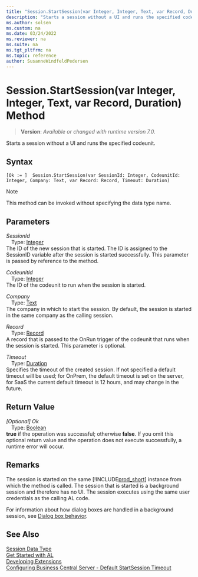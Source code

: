 ```yaml
---
title: "Session.StartSession(var Integer, Integer, Text, var Record, Duration) Method"
description: "Starts a session without a UI and runs the specified codeunit."
ms.author: solsen
ms.custom: na
ms.date: 03/24/2022
ms.reviewer: na
ms.suite: na
ms.tgt_pltfrm: na
ms.topic: reference
author: SusanneWindfeldPedersen
---
```

[//]: # (START>DO_NOT_EDIT)
[//]: # (IMPORTANT:Do not edit any of the content between here and the END>DO_NOT_EDIT.)
[//]: # (Any modifications should be made in the .xml files in the ModernDev repo.)
# Session.StartSession(var Integer, Integer, Text, var Record, Duration) Method
> **Version**: _Available or changed with runtime version 7.0._

Starts a session without a UI and runs the specified codeunit.


## Syntax
```AL
[Ok := ]  Session.StartSession(var SessionId: Integer, CodeunitId: Integer, Company: Text, var Record: Record, Timeout: Duration)
```
> [!NOTE]
> This method can be invoked without specifying the data type name.
## Parameters
*SessionId*  
&emsp;Type: [Integer](../integer/integer-data-type.md)  
The ID of the new session that is started. The ID is assigned to the SessionID variable after the session is started successfully. This parameter is passed by reference to the method.  

*CodeunitId*  
&emsp;Type: [Integer](../integer/integer-data-type.md)  
The ID of the codeunit to run when the session is started.  

*Company*  
&emsp;Type: [Text](../text/text-data-type.md)  
The company in which to start the session. By default, the session is started in the same company as the calling session.  

*Record*  
&emsp;Type: [Record](../record/record-data-type.md)  
A record that is passed to the OnRun trigger of the codeunit that runs when the session is started. This parameter is optional.  

*Timeout*  
&emsp;Type: [Duration](../duration/duration-data-type.md)  
Specifies the timeout of the created session. If not specified a default timeout will be used; for OnPrem, the default timeout is set on the server, for SaaS the current default timeout is 12 hours, and may change in the future.  


## Return Value
*[Optional] Ok*  
&emsp;Type: [Boolean](../boolean/boolean-data-type.md)  
**true** if the operation was successful; otherwise **false**.   If you omit this optional return value and the operation does not execute successfully, a runtime error will occur.  


[//]: # (IMPORTANT: END>DO_NOT_EDIT)

## Remarks

The session is started on the same [!INCLUDE[prod_short](../../includes/prod_short.md)] instance from which the method is called. The session that is started is a background session and therefore has no UI. The session executes using the same user credentials as the calling AL code.  

For information about how dialog boxes are handled in a background session, see [Dialog box behavior](session-startsession-integer-integer-string-table-method.md#dialog-box-behavior).  


## See Also
[Session Data Type](session-data-type.md)  
[Get Started with AL](../../devenv-get-started.md)  
[Developing Extensions](../../devenv-dev-overview.md)  
[Configuring Business Central Server - Default StartSession Timeout](../../../administration/configure-server-instance.md#general-settings)